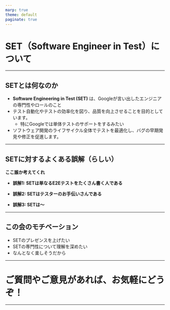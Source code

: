 ```yaml
---
marp: true
theme: default
paginate: true
---
```


# SET（Software Engineer in Test）について

---

## SETとは何なのか

- **Software Engineering in Test (SET)** は、Googleが言い出したエンジニアの専門性やロールのこと
- テスト自動化やテストの効率化を図り、品質を向上させることを目的としています。
  - 特にGoogleでは単体テストのサポートをするみたい
- ソフトウェア開発のライフサイクル全体でテストを最適化し、バグの早期発見や修正を促進します。

---

## SETに対するよくある誤解（らしい）

**ここ誰か考えてくれ** 

- **誤解1: SETは単なるE2Eテストをたくさん書く人である**

- **誤解2: SETはテスターのお手伝いさんである**

- **誤解3: SETは〜**

---

## この会のモチベーション

- SETのプレゼンスを上げたい
- SETの専門性について理解を深めたい
- なんとなく楽しそうだから

---

# ご質問やご意見があれば、お気軽にどうぞ！

---
